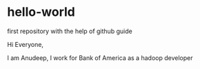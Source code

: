 # hello-world
first repository with the help of github guide 

Hi Everyone,

I am Anudeep, I work for Bank of America as a hadoop developer 
